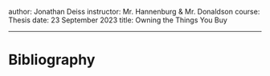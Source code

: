 author: Jonathan Deiss
instructor: Mr. Hannenburg & Mr. Donaldson
course: Thesis
date: 23 September 2023
title: Owning the Things You Buy



---

# Bibliography

